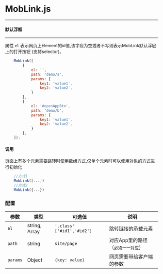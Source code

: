 <h1 class="bd-title" id="content">MobLink.js</h1>

---
#### 默认浮框
---


属性 `el` 表示网页上Element的id值,该字段为空或者不写则表示MobLink默认浮层上的打开按钮 (支持selector)。

```js
    MobLink([
        {
            el: '',
            path: 'demo/a',
            params: {
                key1: 'value1',
                key2: 'value2',
            }
        },
        {
            el: '#openAppBtn',
            path: 'demo/b',
            params: {
                key1: 'value1',
                key2: 'value2',
            }
        },
    ]);
```
#### 调用
页面上有多个元素需要跳转时使用数组方式,仅单个元素时可以使用对象的方式进行初始化
```js
    //方式1
    MobLink([...])
    //方式2
    MobLink({...})
```

### 配置

| 参数       | 类型    | 可选值                        | 说明 |
|----------  |--------|-------------------------------|------|
| `el`       | string, Array | `'.class'` `['#id1','#id2']` | 跳转链接的承载元素 |
| `path`     | string | `site/page` | 对应App里的路径（`必须一一对应`） |
| `params`   | Object | `{key: value}` | 网页需要带给客户端的参数 |


